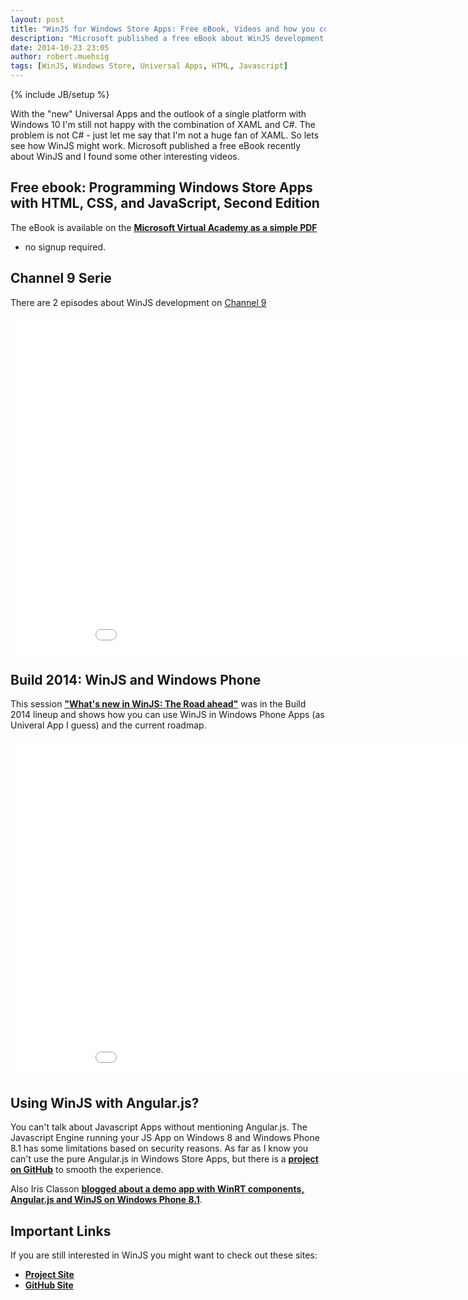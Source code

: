 ```yaml
---
layout: post
title: "WinJS for Windows Store Apps: Free eBook, Videos and how you could use it with Angular.js"
description: "Microsoft published a free eBook about WinJS development for Windows Store Apps and some other nice material about WinJS. If you are looking for an alternative to XAML this might be interesting for you."
date: 2014-10-23 23:05
author: robert.muehsig
tags: [WinJS, Windows Store, Universal Apps, HTML, Javascript]
---
```

{% include JB/setup %}

With the "new" Universal Apps and the outlook of a single platform with Windows 10 I'm still not happy with the combination of XAML and C#. The problem is not C# - just let me say that I'm not a huge fan of XAML. So lets see how WinJS might work. Microsoft published a free eBook recently about WinJS and I found some other interesting videos. 

## Free ebook: Programming Windows Store Apps with HTML, CSS, and JavaScript, Second Edition

The eBook is available on the [__Microsoft Virtual Academy as a simple PDF__](http://blogs.msdn.com/b/microsoft_press/archive/2014/04/08/free-ebook-programming-windows-store-apps-with-html-css-and-javascript-second-edition.aspx)
 - no signup required.
 
## Channel 9 Serie

There are 2 episodes about WinJS development on [Channel 9](http://channel9.msdn.com/Shows/Defrag-Tools/Defrag-Tools-111-Programming-Windows-Store-Apps-with-HTML-CSS-and-JavaScript-Part-1)

<iframe src="//channel9.msdn.com/Shows/Defrag-Tools/Defrag-Tools-111-Programming-Windows-Store-Apps-with-HTML-CSS-and-JavaScript-Part-1/player?h=540&w=960" style="height:540px;width:960px;" allowFullScreen frameBorder="0" scrolling="no"></iframe>

## Build 2014: WinJS and Windows Phone

This session [__"What's new in WinJS: The Road ahead"__](http://channel9.msdn.com/Events/Build/2014/2-506) was in the Build 2014 lineup and shows how you can use WinJS in Windows Phone Apps (as Univeral App I guess) and the current roadmap.

<iframe src="//channel9.msdn.com/Events/Build/2014/2-506/player?h=540&w=960" style="height:540px;width:960px;" allowFullScreen frameBorder="0" scrolling="no"></iframe>

## Using WinJS with Angular.js?

You can't talk about Javascript Apps without mentioning Angular.js. The Javascript Engine running your JS App on Windows 8 and Windows Phone 8.1 has some limitations based on security reasons. As far as I know you can't use the pure Angular.js in Windows Store Apps, but there is a [__project on GitHub__](https://github.com/codemonkeychris/angular-winjs) to smooth the experience. 

Also Iris Classon [__blogged about a demo app with WinRT components, Angular.js and WinJS on Windows Phone 8.1__](http://irisclasson.com/2014/06/03/windows-phone-8-1-with-winjs-angular-js-using-a-winrt-component-in-c-cross-language-component/).

## Important Links

If you are still interested in WinJS you might want to check out these sites:

* [__Project Site__](http://buildwinjs.com/)
* [__GitHub Site__](https://github.com/WinJS/WinJS)